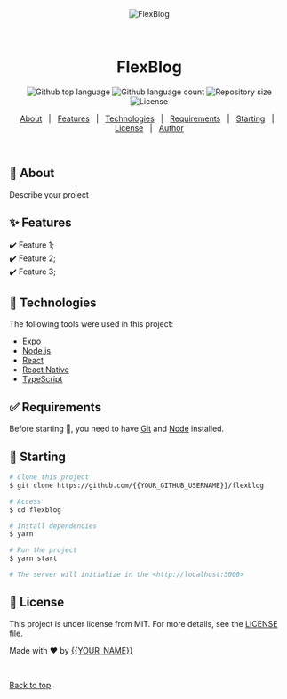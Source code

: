 <div align="center" id="top"> 
  <img src="./.github/app.gif" alt="FlexBlog" />

  &#xa0;

  <!-- <a href="https://flexblog.netlify.app">Demo</a> -->
</div>

<h1 align="center">FlexBlog</h1>

<p align="center">
  <img alt="Github top language" src="https://img.shields.io/github/languages/top/{{YOUR_GITHUB_USERNAME}}/flexblog?color=56BEB8">

  <img alt="Github language count" src="https://img.shields.io/github/languages/count/{{YOUR_GITHUB_USERNAME}}/flexblog?color=56BEB8">

  <img alt="Repository size" src="https://img.shields.io/github/repo-size/{{YOUR_GITHUB_USERNAME}}/flexblog?color=56BEB8">

  <img alt="License" src="https://img.shields.io/github/license/{{YOUR_GITHUB_USERNAME}}/flexblog?color=56BEB8">

  <!-- <img alt="Github issues" src="https://img.shields.io/github/issues/{{YOUR_GITHUB_USERNAME}}/flexblog?color=56BEB8" /> -->

  <!-- <img alt="Github forks" src="https://img.shields.io/github/forks/{{YOUR_GITHUB_USERNAME}}/flexblog?color=56BEB8" /> -->

  <!-- <img alt="Github stars" src="https://img.shields.io/github/stars/{{YOUR_GITHUB_USERNAME}}/flexblog?color=56BEB8" /> -->
</p>

<!-- Status -->

<!-- <h4 align="center"> 
	🚧  FlexBlog 🚀 Under construction...  🚧
</h4> 

<hr> -->

<p align="center">
  <a href="#dart-about">About</a> &#xa0; | &#xa0; 
  <a href="#sparkles-features">Features</a> &#xa0; | &#xa0;
  <a href="#rocket-technologies">Technologies</a> &#xa0; | &#xa0;
  <a href="#white_check_mark-requirements">Requirements</a> &#xa0; | &#xa0;
  <a href="#checkered_flag-starting">Starting</a> &#xa0; | &#xa0;
  <a href="#memo-license">License</a> &#xa0; | &#xa0;
  <a href="https://github.com/{{YOUR_GITHUB_USERNAME}}" target="_blank">Author</a>
</p>

<br>

## :dart: About ##

Describe your project

## :sparkles: Features ##

:heavy_check_mark: Feature 1;\
:heavy_check_mark: Feature 2;\
:heavy_check_mark: Feature 3;

## :rocket: Technologies ##

The following tools were used in this project:

- [Expo](https://expo.io/)
- [Node.js](https://nodejs.org/en/)
- [React](https://pt-br.reactjs.org/)
- [React Native](https://reactnative.dev/)
- [TypeScript](https://www.typescriptlang.org/)

## :white_check_mark: Requirements ##

Before starting :checkered_flag:, you need to have [Git](https://git-scm.com) and [Node](https://nodejs.org/en/) installed.

## :checkered_flag: Starting ##

```bash
# Clone this project
$ git clone https://github.com/{{YOUR_GITHUB_USERNAME}}/flexblog

# Access
$ cd flexblog

# Install dependencies
$ yarn

# Run the project
$ yarn start

# The server will initialize in the <http://localhost:3000>
```

## :memo: License ##

This project is under license from MIT. For more details, see the [LICENSE](LICENSE.md) file.


Made with :heart: by <a href="https://github.com/{{YOUR_GITHUB_USERNAME}}" target="_blank">{{YOUR_NAME}}</a>

&#xa0;

<a href="#top">Back to top</a>
